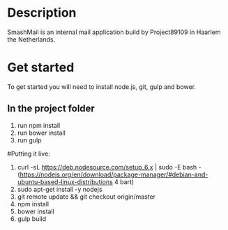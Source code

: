 # Description
SmashMail is an internal mail application build by Project89109 in Haarlem the Netherlands.

# Get started
To get started you will need to install node.js, git, gulp and bower.

## In the project folder
1. run npm install
2. run bower install
3. run gulp

#Putting it live:


1. curl -sL https://deb.nodesource.com/setup_6.x | sudo -E bash - (https://nodejs.org/en/download/package-manager/#debian-and-ubuntu-based-linux-distributions 4 bart)
2. sudo apt-get install -y nodejs
3. git remote update && git checkout origin/master
4. npm install
5. bower install
6. gulp build
